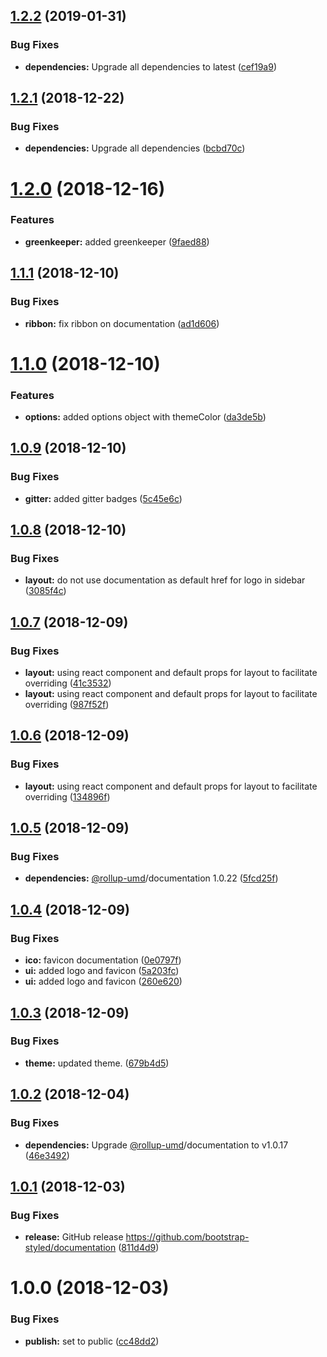 ## [1.2.2](https://github.com/bootstrap-styled/documentation/compare/v1.2.1...v1.2.2) (2019-01-31)


### Bug Fixes

* **dependencies:** Upgrade all dependencies to latest ([cef19a9](https://github.com/bootstrap-styled/documentation/commit/cef19a9))

## [1.2.1](https://github.com/bootstrap-styled/documentation/compare/v1.2.0...v1.2.1) (2018-12-22)


### Bug Fixes

* **dependencies:** Upgrade all dependencies ([bcbd70c](https://github.com/bootstrap-styled/documentation/commit/bcbd70c))

# [1.2.0](https://github.com/bootstrap-styled/documentation/compare/v1.1.1...v1.2.0) (2018-12-16)


### Features

* **greenkeeper:** added greenkeeper ([9faed88](https://github.com/bootstrap-styled/documentation/commit/9faed88))

## [1.1.1](https://github.com/bootstrap-styled/documentation/compare/v1.1.0...v1.1.1) (2018-12-10)


### Bug Fixes

* **ribbon:** fix ribbon on documentation ([ad1d606](https://github.com/bootstrap-styled/documentation/commit/ad1d606))

# [1.1.0](https://github.com/bootstrap-styled/documentation/compare/v1.0.9...v1.1.0) (2018-12-10)


### Features

* **options:** added options object with themeColor ([da3de5b](https://github.com/bootstrap-styled/documentation/commit/da3de5b))

## [1.0.9](https://github.com/bootstrap-styled/documentation/compare/v1.0.8...v1.0.9) (2018-12-10)


### Bug Fixes

* **gitter:** added gitter badges ([5c45e6c](https://github.com/bootstrap-styled/documentation/commit/5c45e6c))

## [1.0.8](https://github.com/bootstrap-styled/documentation/compare/v1.0.7...v1.0.8) (2018-12-10)


### Bug Fixes

* **layout:** do not use documentation as default href for logo in sidebar ([3085f4c](https://github.com/bootstrap-styled/documentation/commit/3085f4c))

## [1.0.7](https://github.com/bootstrap-styled/documentation/compare/v1.0.6...v1.0.7) (2018-12-09)


### Bug Fixes

* **layout:** using react component and default props for layout to facilitate overriding ([41c3532](https://github.com/bootstrap-styled/documentation/commit/41c3532))
* **layout:** using react component and default props for layout to facilitate overriding ([987f52f](https://github.com/bootstrap-styled/documentation/commit/987f52f))

## [1.0.6](https://github.com/bootstrap-styled/documentation/compare/v1.0.5...v1.0.6) (2018-12-09)


### Bug Fixes

* **layout:** using react component and default props for layout to facilitate overriding ([134896f](https://github.com/bootstrap-styled/documentation/commit/134896f))

## [1.0.5](https://github.com/bootstrap-styled/documentation/compare/v1.0.4...v1.0.5) (2018-12-09)


### Bug Fixes

* **dependencies:** [@rollup-umd](https://github.com/rollup-umd)/documentation 1.0.22 ([5fcd25f](https://github.com/bootstrap-styled/documentation/commit/5fcd25f))

## [1.0.4](https://github.com/bootstrap-styled/documentation/compare/v1.0.3...v1.0.4) (2018-12-09)


### Bug Fixes

* **ico:** favicon documentation ([0e0797f](https://github.com/bootstrap-styled/documentation/commit/0e0797f))
* **ui:** added logo and favicon ([5a203fc](https://github.com/bootstrap-styled/documentation/commit/5a203fc))
* **ui:** added logo and favicon ([260e620](https://github.com/bootstrap-styled/documentation/commit/260e620))

## [1.0.3](https://github.com/bootstrap-styled/documentation/compare/v1.0.2...v1.0.3) (2018-12-09)


### Bug Fixes

* **theme:** updated theme. ([679b4d5](https://github.com/bootstrap-styled/documentation/commit/679b4d5))

## [1.0.2](https://github.com/bootstrap-styled/documentation/compare/v1.0.1...v1.0.2) (2018-12-04)


### Bug Fixes

* **dependencies:** Upgrade [@rollup-umd](https://github.com/rollup-umd)/documentation to v1.0.17 ([46e3492](https://github.com/bootstrap-styled/documentation/commit/46e3492))

## [1.0.1](https://github.com/bootstrap-styled/documentation/compare/v1.0.0...v1.0.1) (2018-12-03)


### Bug Fixes

* **release:** GitHub release https://github.com/bootstrap-styled/documentation ([811d4d9](https://github.com/bootstrap-styled/documentation/commit/811d4d9))

# 1.0.0 (2018-12-03)


### Bug Fixes

* **publish:** set to public ([cc48dd2](https://module.kopaxgroup.com/bootstrap-styled/documentation/commit/cc48dd2))
